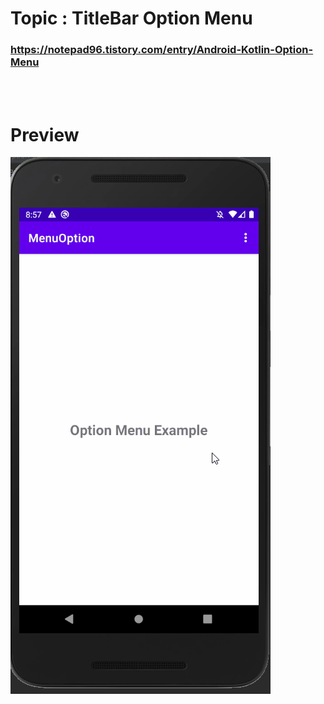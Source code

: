 # Topic : TitleBar Option Menu


### https://notepad96.tistory.com/entry/Android-Kotlin-Option-Menu


<br><br>

# Preview

![preview](preview.gif)
